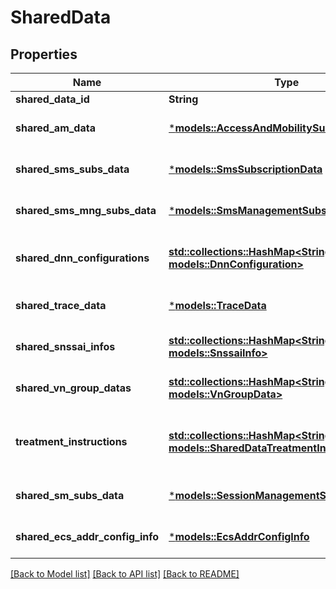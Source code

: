# SharedData

## Properties
Name | Type | Description | Notes
------------ | ------------- | ------------- | -------------
**shared_data_id** | **String** |  | 
**shared_am_data** | [***models::AccessAndMobilitySubscriptionData**](AccessAndMobilitySubscriptionData.md) |  | [optional] [default to None]
**shared_sms_subs_data** | [***models::SmsSubscriptionData**](SmsSubscriptionData.md) |  | [optional] [default to None]
**shared_sms_mng_subs_data** | [***models::SmsManagementSubscriptionData**](SmsManagementSubscriptionData.md) |  | [optional] [default to None]
**shared_dnn_configurations** | [**std::collections::HashMap<String, models::DnnConfiguration>**](DnnConfiguration.md) | A map(list of key-value pairs) where Dnn, or optionally the Wildcard DNN, serves as key of DnnConfiguration | [optional] [default to None]
**shared_trace_data** | [***models::TraceData**](TraceData.md) |  | [optional] [default to None]
**shared_snssai_infos** | [**std::collections::HashMap<String, models::SnssaiInfo>**](SnssaiInfo.md) | A map(list of key-value pairs) where singleNssai serves as key of SnssaiInfo | [optional] [default to None]
**shared_vn_group_datas** | [**std::collections::HashMap<String, models::VnGroupData>**](VnGroupData.md) | A map(list of key-value pairs) where GroupId serves as key of VnGroupData | [optional] [default to None]
**treatment_instructions** | [**std::collections::HashMap<String, models::SharedDataTreatmentInstruction>**](SharedDataTreatmentInstruction.md) | A map(list of key-value pairs) where JSON pointer pointing to an attribute within the SharedData serves as key of SharedDataTreatmentInstruction | [optional] [default to None]
**shared_sm_subs_data** | [***models::SessionManagementSubscriptionData**](SessionManagementSubscriptionData.md) |  | [optional] [default to None]
**shared_ecs_addr_config_info** | [***models::EcsAddrConfigInfo**](EcsAddrConfigInfo.md) |  | [optional] [default to None]

[[Back to Model list]](../README.md#documentation-for-models) [[Back to API list]](../README.md#documentation-for-api-endpoints) [[Back to README]](../README.md)


